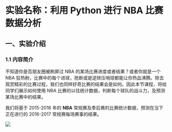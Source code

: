 # 实验名称：利用 Python 进行 NBA 比赛数据分析

## 一、实验介绍

### 1.1 内容简介

不知道你是否朋友圈被刷屏过 NBA 的某场比赛进度或者结果？或者你就是一个 NBA 狂热粉，比赛中的每个进球，抢断或是逆转压哨球都能让你热血沸腾。除去观赏精彩的比赛过程，我们也同样好奇比赛的结果会是如何。因此本节课程，将给同学们展示如何使用 NBA 比赛的以往统计数据，判断每个球队的战斗力，及预测某场比赛中的结果。

我们将基于 2015-2016 年的 **NBA** 常规赛及季后赛的比赛统计数据，预测在当下正在进行的 2016-2017 常规赛每场赛事的结果。

![](https://images.unsplash.com/photo-1518407613690-d9fc990e795f?ixlib=rb-0.3.5&ixid=eyJhcHBfaWQiOjEyMDd9&s=9ebb37e759216d40f64fd2d16b895966&auto=format&fit=crop&w=1050&q=80)
